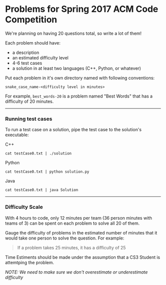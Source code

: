 # Problems for Spring 2017 ACM Code Competition

We're planning on having 20 questions total, so write a lot of them!

Each problem should have:

- a description
- an estimated difficulty level
- 4-6 test cases
- a solution in at least two languages (C++, Python, or whatever)

Put each problem in it's own directory named with following conventions:

    snake_case_name-<difficulty level in minutes>

For example, `best_words-20` is a problem named "Best Words" that has a
difficulty of 20 minutes.

--------------

### Running test cases

To run a test case on a solution, pipe the test case to the solution's
executable:

C++

    cat testCase0.txt | ./solution

Python

    cat testCase0.txt | python solution.py

Java

    cat testCase0.txt | java Solution

----------------

### Difficulty Scale

With 4 hours to code, only 12 minutes per team (36 person minutes with teams of 3)
can be spent on each problem to solve all 20 of them.

Gauge the difficulty of problems in the estimated number of minutes that
it would take one person to solve the question. For example:

> If a problem takes 25 minutes, it has a difficulty of 25

Time Estiments should be made under the assumption that a CS3 Student is attemtping the problem.

_NOTE: We need to make sure we don't overestimate or underestimate difficulty_

